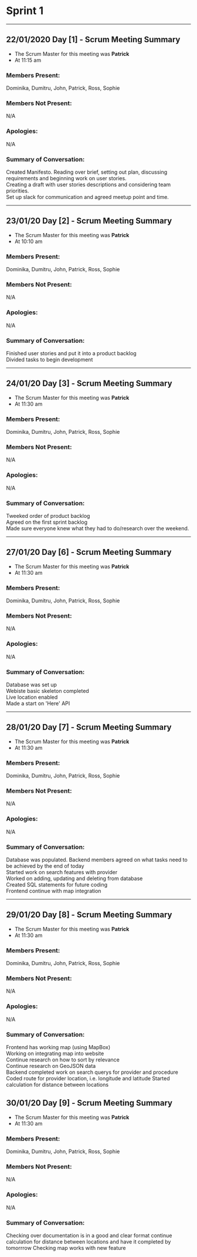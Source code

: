 # Sprint 1

---
## 22/01/2020 Day [1] - Scrum Meeting Summary
- The Scrum Master for this meeting was **Patrick**
- At 11:15 am

### Members Present:
Dominika, Dumitru, John, Patrick, Ross, Sophie

### Members Not Present:
N/A

### Apologies:
N/A

### Summary of Conversation:
Created Manifesto. Reading over brief, setting out plan, discussing requirements and beginning work on user stories.  
Creating a draft with user stories descriptions and considering team priorities.  
Set up slack for communication and agreed meetup point and time.

---
## 23/01/20 Day [2] - Scrum Meeting Summary  
- The Scrum Master for this meeting was **Patrick**
- At 10:10 am

### Members Present:
Dominika, Dumitru, John, Patrick, Ross, Sophie

### Members Not Present:
N/A

### Apologies:
N/A

### Summary of Conversation:
Finished user stories and put it into a product backlog  
Divided tasks to begin development

---
## 24/01/20 Day [3] - Scrum Meeting Summary  
- The Scrum Master for this meeting was **Patrick**
- At 11:30 am

### Members Present:
Dominika, Dumitru, John, Patrick, Ross, Sophie

### Members Not Present:
N/A

### Apologies:
N/A

### Summary of Conversation:
Tweeked order of product backlog  
Agreed on the first sprint backlog  
Made sure everyone knew what they had to do/research over the weekend. 

---
## 27/01/20 Day [6] - Scrum Meeting Summary  
- The Scrum Master for this meeting was **Patrick**
- At 11:30 am

### Members Present:
Dominika, Dumitru, John, Patrick, Ross, Sophie

### Members Not Present:
N/A

### Apologies:
N/A

### Summary of Conversation:
Database was set up  
Webiste basic skeleton completed  
Live location enabled  
Made a start on 'Here' API  

---
## 28/01/20 Day [7] - Scrum Meeting Summary  
- The Scrum Master for this meeting was **Patrick**
- At 11:30 am

### Members Present:
Dominika, Dumitru, John, Patrick, Ross, Sophie

### Members Not Present:
N/A

### Apologies:
N/A

### Summary of Conversation:
Database was populated. 
Backend members agreed on what tasks need to be achieved by the end of today  
Started work on search features with provider     
Worked on adding, updating and deleting from database     
Created SQL statements for future coding  
Frontend continue with map integration  

---
## 29/01/20 Day [8] - Scrum Meeting Summary  
- The Scrum Master for this meeting was **Patrick**
- At 11:30 am

### Members Present:
Dominika, Dumitru, John, Patrick, Ross, Sophie

### Members Not Present:
N/A

### Apologies:
N/A

### Summary of Conversation:
Frontend has working map (using MapBox)  
Working on integrating map into website  
Continue research on how to sort by relevance  
Continue research on GeoJSON data  
Backend completed work on search querys for provider and procedure   
Coded route for provider location, i.e. longitude and latitude
Started calculation for distance between locations

## 30/01/20 Day [9] - Scrum Meeting Summary  
- The Scrum Master for this meeting was **Patrick**
- At 11:30 am

### Members Present:
Dominika, Dumitru, John, Patrick, Ross, Sophie

### Members Not Present:
N/A

### Apologies:
N/A

### Summary of Conversation:
Checking over documentation is in a good and clear format
continue calculation for distance between locations and have it completed by tomorrrow
Checking map works with new feature
